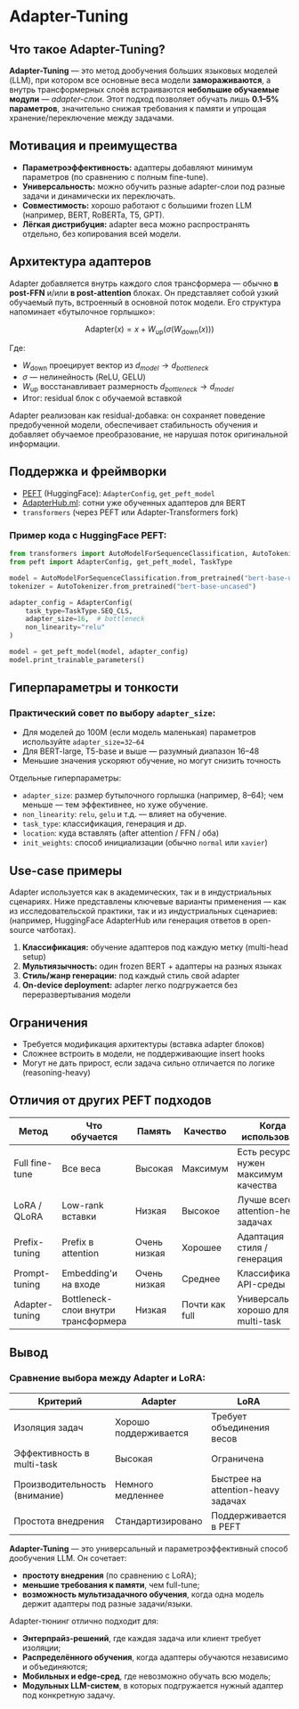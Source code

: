 # Adapter-Tuning 

## Что такое Adapter-Tuning?
**Adapter-Tuning** — это метод дообучения больших языковых моделей (LLM), при котором все основные веса модели **замораживаются**, а внутрь трансформерных слоёв встраиваются **небольшие обучаемые модули** — *adapter-слои*. Этот подход позволяет обучать лишь **0.1–5% параметров**, значительно снижая требования к памяти и упрощая хранение/переключение между задачами.


## Мотивация и преимущества
- **Параметроэффективность:** адаптеры добавляют минимум параметров (по сравнению с полным fine-tune).
- **Универсальность:** можно обучить разные adapter-слои под разные задачи и динамически их переключать.
- **Совместимость:** хорошо работают с большими frozen LLM (например, BERT, RoBERTa, T5, GPT).
- **Лёгкая дистрибуция:** adapter веса можно распространять отдельно, без копирования всей модели.

## Архитектура адаптеров
Adapter добавляется внутрь каждого слоя трансформера — обычно **в post-FFN** и/или **в post-attention** блоках. Он представляет собой узкий обучаемый путь, встроенный в основной поток модели. Его структура напоминает «бутылочное горлышко»:

$$
\text{Adapter}(x) = x + W_{\text{up}}(\sigma(W_{\text{down}}(x)))
$$

Где:
- $W_{\text{down}}$ проецирует вектор из $d_{model} \to d_{bottleneck}$
- $\sigma$ — нелинейность (ReLU, GELU)
- $W_{\text{up}}$ восстанавливает размерность $d_{bottleneck} \to d_{model}$
- Итог: residual блок с обучаемой вставкой

Adapter реализован как residual-добавка: он сохраняет поведение предобученной модели, обеспечивает стабильность обучения и добавляет обучаемое преобразование, не нарушая поток оригинальной информации.

## Поддержка и фреймворки
- [PEFT](https://github.com/huggingface/peft) (HuggingFace): `AdapterConfig`, `get_peft_model`
- [AdapterHub.ml](https://adapterhub.ml/): сотни уже обученных адаптеров для BERT
- `transformers` (через PEFT или Adapter-Transformers fork)


### Пример кода с HuggingFace PEFT:
```python
from transformers import AutoModelForSequenceClassification, AutoTokenizer
from peft import AdapterConfig, get_peft_model, TaskType

model = AutoModelForSequenceClassification.from_pretrained("bert-base-uncased")
tokenizer = AutoTokenizer.from_pretrained("bert-base-uncased")

adapter_config = AdapterConfig(
    task_type=TaskType.SEQ_CLS,
    adapter_size=16,  # bottleneck
    non_linearity="relu"
)

model = get_peft_model(model, adapter_config)
model.print_trainable_parameters()
```


## Гиперпараметры и тонкости

### Практический совет по выбору `adapter_size`:
- Для моделей до 100M (если модель маленькая) параметров используйте `adapter_size=32–64`
- Для BERT-large, T5-base и выше — разумный диапазон 16–48
- Меньшие значения ускоряют обучение, но могут снизить точность

Отдельные гиперпараметры:  
- `adapter_size`: размер бутылочного горлышка (например, 8–64); чем меньше — тем эффективнее, но хуже обучение.
- `non_linearity`: `relu`, `gelu` и т.д. — влияет на обучение.
- `task_type`: классификация, генерация и др.
- `location`: куда вставлять (after attention / FFN / оба)
- `init_weights`: способ инициализации (обычно `normal` или `xavier`)


## Use-case примеры

Adapter используется как в академических, так и в индустриальных сценариях. Ниже представлены ключевые варианты применения — как из исследовательской практики, так и из индустриальных сценариев: (например, HuggingFace AdapterHub или генерация ответов в open-source чатботах).
1. **Классификация:** обучение адаптеров под каждую метку (multi-head setup)
2. **Мультиязычность:** один frozen BERT + адаптеры на разных языках
3. **Стиль/жанр генерации:** под каждый стиль свой adapter
4. **On-device deployment:** adapter легко подгружается без переразвертывания модели

## Ограничения
- Требуется модификация архитектуры (вставка adapter блоков)
- Сложнее встроить в модели, не поддерживающие insert hooks
- Могут не дать прирост, если задача сильно отличается по логике (reasoning-heavy)


## Отличия от других PEFT подходов
| Метод           | Что обучается       | Память   | Качество        | Когда использовать                    |
|----------------|----------------------|----------|------------------|---------------------------------------|
| Full fine-tune | Все веса             | Высокая | Максимум       | Есть ресурсы, нужен максимум качества |
| LoRA / QLoRA   | Low-rank вставки     | Низкая | Высокое        | Лучше всего на attention-heavy задачах|
| Prefix-tuning  | Prefix в attention   | Очень низкая | Хорошее     | Адаптация стиля / генерация          |
| Prompt-tuning  | Embedding'и на входе | Очень низкая | Среднее     | Классификация, API-среды             |
| Adapter-tuning | Bottleneck-слои внутри трансформера | Низкая | Почти как full | Универсальный, хорошо для multi-task |


## Вывод

### Сравнение выбора между Adapter и LoRA:

| Критерий                        | Adapter                          | LoRA                                 |
|--------------------------------|----------------------------------|--------------------------------------|
| Изоляция задач                 | Хорошо поддерживается         | Требует объединения весов         |
| Эффективность в multi-task     | Высокая                       | Ограничена                        |
| Производительность (внимание)  | Немного медленнее              | Быстрее на attention-heavy задачах|
| Простота внедрения             | Стандартизировано             | Поддерживается в PEFT             |

**Adapter-Tuning** — это универсальный и параметроэффективный способ дообучения LLM. Он сочетает:
- **простоту внедрения** (по сравнению с LoRA);
- **меньшие требования к памяти**, чем full-tune;
- **возможность мультизадачного обучения**, когда одна модель держит адаптеры под разные задачи/языки.

Adapter-тюнинг отлично подходит для:
- **Энтерпрайз-решений**, где каждая задача или клиент требует изоляции;
- **Распределённого обучения**, когда адаптеры обучаются независимо и объединяются;
- **Мобильных и edge-сред**, где невозможно обучать всю модель;
- **Модульных LLM-систем**, в которых подгружается нужный адаптер под конкретную задачу.
